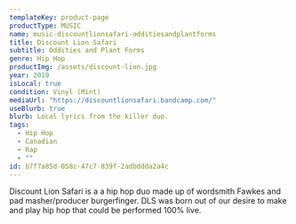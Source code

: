 ```yaml
---
templateKey: product-page
productType: MUSIC
name: music-discountlionsafari-odditiesandplantforms
title: Discount Lion Safari
subtitle: Oddities and Plant Forms
genre: Hip Hop
productImg: /assets/discount-lion.jpg
year: 2019
isLocal: true
condition: Vinyl (Mint)
mediaUrl: "https://discountlionsafari.bandcamp.com/"
useBlurb: true
blurb: Local lyrics from the killer duo.
tags:
  - Hip Hop
  - Canadian
  - Rap
  - ""
id: b7f7a85d-058c-47c7-839f-2adbddda2a4c
---
```


Discount Lion Safari is a a hip hop duo made up of wordsmith Fawkes and pad masher/producer burgerfinger. DLS was born out of our desire to make and play hip hop that could be performed 100% live.
